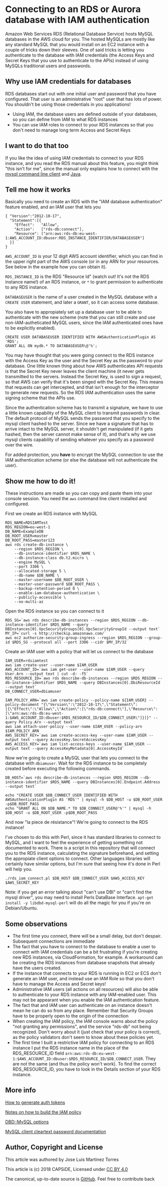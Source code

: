 # Connecting to an RDS or Aurora database with IAM authentication

Amazon Web Services RDS (Relational Database Service) hosts MySQL databases in the AWS cloud for you. The hosted
MySQLs are mostly like any standard MySQL that you would install on an EC2 instance with a couple of tricks down
their sleeves. One of said tricks is letting you authenticate to the database with IAM credentials (the Access
Keys and Secret Keys that you use to authenticate to the APIs) instead of using MySQLs traditional users and 
passwords.

## Why use IAM credentials for databases

RDS databases start out with one initial user and password that you have configured. That user is an administrative
"root" user that has lots of power. You shouldn't be using those credentials in you applications!

- Using IAM, the database users are defined outside of your databases, so you can define from IAM to what RDS instances
- You can use IAM roles to connect to your RDS instances so that you don't need to manage long term Access and Secret Keys

## I want to do that too

If you like the idea of using IAM credentials to connect to your RDS instance, and you read the RDS manual about 
this feature, you might think "this isn't for me", since the manual only explains how to connect with the 
[mysql command line client](https://docs.aws.amazon.com/AmazonRDS/latest/UserGuide/UsingWithRDS.IAMDBAuth.Connecting.AWSCLI.html) and 
[Java](https://docs.aws.amazon.com/AmazonRDS/latest/UserGuide/UsingWithRDS.IAMDBAuth.Connecting.html).

## Tell me how it works

Basically you need to create an RDS with the "IAM database authentication" feature enabled, and an IAM user that lets you

```
{ "Version":"2012-10-17",
  "Statement":[{
    "Effect":   "Allow",
    "Action":   ["rds-db:connect"],
    "Resource": ["arn:aws:rds-db:eu-west-1:AWS_ACCOUNT_ID:dbuser:RDS_INSTANCE_IDENTIFIER/DATABASEUSER"]
  }]
}
```

`AWS_ACCOUNT_ID` is your 12 digit AWS account identifier, which you can find in the upper right part of the AWS console (or in any ARN for your resources. See below in the example how you can obtain it).

`RDS_INSTANCE_ID` is the RDS "Resource Id" (watch out! It's not the RDS instance name!) of an RDS instance, or `*` to grant permission to authenticate to any RDS instance.

`DATABASEUSER` is the name of a user created in the MySQL database with a `CREATE USER` statement, and later a `GRANT`, so it can access
some database.

You also have to appropiately set up a database user to be able to authenticate with the new scheme (note that you can still create and use non-IAM-autheticated MySQL users, since the IAM authenticated ones have to be explicitly enabled).

```
CREATE USER DATABASEUSER IDENTIFIED WITH AWSAuthenticationPlugin AS 'RDS';
GRANT ALL ON mydb.* TO DATABASEUSER\@'%';
```

You may have thought that you were going connect to the RDS instance with the Access Key as the user and the Secret Key as the password to your database. One little known thing about how AWS authenticates API requests is that the Secret Key never leaves the client machine (it never gets transmitted to the servers. Instead the Secret Key, is used to sign a request, so that AWS can verify that it's been singed with the Secret Key. This means that requests can get intercepted, and that isn't enough for the interceptor to generate new requests. So the RDS IAM authentication uses the same signing scheme that the APIs use.

Since the authentication scheme has to transmit a signature, we have to use a little known capability of the MySQL client to transmit passwords in clear. The default protocol of MySQL sends the password that you specify to the mysql client hashed to the server. Since we have a signature that has to arrive intact to the MySQL server, it shouldn't get manipulated (if it gets hashed, then the server cannot make sense of it), and that's why we use mysql clients capability of sending whatever you specify as a password over the wire.

For added protection, you __have__ to encrypt the MySQL connection to use the IAM authentication scheme (or else the database will not authenticate the user).

## Show me how to do it!

These instructions are made so you can copy and paste them into your console session. You need the `aws` command line client installed and configured.

First we create an RDS instance with MySQL
```
RDS_NAME=RDSIAMTest
RDS_REGION=eu-west-1
DB_NAME=ExampleDB
DB_ROOT_USER=master
DB_ROOT_PASS=master123
aws rds create-db-instance \
    --region $RDS_REGION \
    --db-instance-identifier $RDS_NAME \
    --db-instance-class db.t2.micro \
    --engine MySQL \
    --port 3306 \
    --allocated-storage 5 \
    --db-name $DB_NAME \
    --master-username $DB_ROOT_USER \
    --master-user-password $DB_ROOT_PASS \
    --backup-retention-period 0 \
    --enable-iam-database-authentication \
    --publicly-accessible \
    --no-multi-az
```

Open the RDS instance so you can connect to it

```
RDS_SG=`aws rds describe-db-instances --region $RDS_REGION --db-instance-identifier $RDS_NAME --query DBInstances[0].VpcSecurityGroups[0].VpcSecurityGroupId --output text`
MY_IP=`curl -s http://checkip.amazonaws.com/`
aws ec2 authorize-security-group-ingress --region $RDS_REGION --group-id $RDS_SG --protocol all --port 3306 --cidr $MY_IP/32
```

Create an IAM user with a policy that will let us connect to the database

```
IAM_USER=rdsiamtest
aws iam create-user --user-name $IAM_USER
AWS_ACCOUNT_ID=`aws iam get-user --user-name $IAM_USER --query User.Arn --output text | cut -d: -f5`
RDS_RESOURCE_ID=`aws rds describe-db-instances --region $RDS_REGION --db-instance-identifier $RDS_NAME --query DBInstances[0].DbiResourceId --output text`
DB_CONNECT_USER=dbiamuser

IAM_POLICY_ARN=`aws iam create-policy --policy-name ${IAM_USER} --policy-document "{\"Version\":\"2012-10-17\",\"Statement\":[{\"Effect\":\"Allow\",\"Action\":[\"rds-db:connect\"],\"Resource\":[\"arn:aws:rds-db:eu-west-1:$AWS_ACCOUNT_ID:dbuser:$RDS_RESOURCE_ID/$DB_CONNECT_USER\"]}]}" --query Policy.Arn --output text`
aws iam attach-user-policy --user-name $IAM_USER --policy-arn $IAM_POLICY_ARN
AWS_SECRET_KEY=`aws iam create-access-key --user-name $IAM_USER --output text --query AccessKey.SecretAccessKey`
AWS_ACCESS_KEY=`aws iam list-access-keys --user-name $IAM_USER --output text --query AccessKeyMetadata[0].AccessKeyId`
```

Now we're going to create a MySQL user that lets you connect to the database with `dbiamuser`. Wait for the RDS instance to be completely created before executing the following commands.

```
DB_HOST=`aws rds describe-db-instances --region $RDS_REGION --db-instance-identifier $RDS_NAME --query DBInstances[0].Endpoint.Address --output text`

echo "CREATE USER $DB_CONNECT_USER IDENTIFIED WITH AWSAuthenticationPlugin AS 'RDS'" | mysql -h $DB_HOST -u $DB_ROOT_USER -p$DB_ROOT_PASS
echo "GRANT ALL ON $DB_NAME.* TO $DB_CONNECT_USER@'%'" | mysql -h $DB_HOST -u $DB_ROOT_USER -p$DB_ROOT_PASS
```

And now "la piece de résistance"! We're going to connect to the RDS instance!

I've chosen to do this with Perl, since it has standard libraries to connect to MySQL, and I want to feel the experience of getting something not documented to work. There is a script in this repository that will connect you to the RDS instance, calculating the signature beforehand, and setting the appropiate client options to connect. Other languages libraries will certainly have similar options, but I'm sure that seeing how it's done in Perl will help you.

```
./rds_iam_connect.pl $DB_HOST $DB_CONNECT_USER $AWS_ACCESS_KEY $AWS_SECRET_KEY
```

Note: if you get an error talking about "can't use DBI" or "can't find the mysql driver", you may need to install Perls DataBase Interface. `apt-get install -y libdbd-mysql-perl` will do all the magic for you if you're on Debian/Ubuntu.

## Some observations

- The first time you connect, there will be a small delay, but don't despair. Subsequent connections are immediate
- The fact that you have to connect to the database to enable a user to connect with IAM credentials can be a bit frustrating if you're creating new RDS instances, via CloudFormation, for example. A workaround can be creating the RDS instances from database snapshots that already have the users created.
- If the instance that connects to your RDS is running in EC2 or ECS don't generate an IAM user, and instead use an IAM Role so that you don't have to manage the Access and Secret keys!
- Administrative IAM users (all actions on all resources) will also be able to authenticate to your RDS instance with any IAM-enabled user. This may not be appearant when you enable the IAM authentication feature.
- The fact that and IAM user can authenticate on an instance doesn't mean he can do so from any place. Remember that Security Groups have to be properly open to the origin of the connection
- When creating the IAM policy, the IAM console warns about the policy "not granting any permissions", and the service "rds-db" not being recognized. Don't worry about it (just check that your policy is correct), as the policy validators don't seem to know about these policies yet.
- The first time I built a restrictive IAM policy for connecting to an RDS instance I put the RDS instance name in the place of the RDS_RESOURCE_ID field `arn:aws:rds-db:eu-west-1:$AWS_ACCOUNT_ID:dbuser:$RDS_RESOURCE_ID/$DB_CONNECT_USER`. They are not the same (and thus the policy won't work). To find the correct RDS_RESOURCE_ID, you have to look in the Details section of your RDS instance.

## More info

[How to generate auth tokens](https://docs.aws.amazon.com/AmazonRDS/latest/UserGuide/UsingWithRDS.IAMDBAuth.Connecting.Java.html)

[Notes on how to build the IAM policy](https://docs.aws.amazon.com/AmazonRDS/latest/UserGuide/UsingWithRDS.IAMDBAuth.IAMPolicy.html)

[DBD::MySQL options](https://metacpan.org/pod/DBD::mysql#mysql_ssl)

[MySQL client cleartext password documentation](https://dev.mysql.com/doc/refman/5.5/en/cleartext-pluggable-authentication.html)

## Author, Copyright and License

This article was authored by Jose Luis Martinez Torres

This article is (c) 2018 CAPSiDE, Licensed under [CC BY 4.0](https://creativecommons.org/licenses/by/4.0/)

The canonical, up-to-date source is [GitHub](https://github.com/pplu/perl-rds-iam-authentication). Feel free to
contribute back

